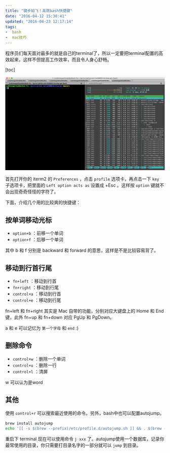 ```yaml
---
title: "键步如飞！高效bash快捷键"
date: "2016-04-12 15:30:41"
updated: "2016-04-23 12:17:14"
tags:
-  bash
-  mac技巧
---
```



程序员们每天面对最多的就是自己的terminal了，所以一定要把terminal配置的高效起来，这样不但提高工作效率，而且令人身心舒畅。

[](/notename/ "bash hotkey")

[toc]

![iTerm2][1]

首先打开你的 iterm2 的 `Preferences` ，点击 `profile` 选项卡，再点击一下 `key` 子选项卡，把里面的 `Left option acts as` 设置成 +Esc 。这样按 `option` 键就不会出现奇奇怪怪的字符了。

下面，介绍几个用的比较爽的快捷键：

## 按单词移动光标

- `option+b` ：前移一个单词
- `option+f` ：后移一个单词

其中 b 和 f 分别是 backward 和 forward 的意思，这样是不是比较容易背了。

## 移动到行首行尾

- `fn+left` ：移动到行首
- `fn+right` ：移动到行尾
- `control+a` ：移动到行首
- `control+e` ：移动到行尾

fn+left 和 fn+right 其实是 Mac 自带的功能，分别对应大键盘上的 Home 和 End 键，此外 fn+up 和 fn+down 对应 PgUp 和 PgDown。

a 和 e 可以记忆为 `第一个字母` 和 `end` :)

## 删除命令

- `control+w` ：删除一个单词
- `control+u` ：删除一行
- `control+l` ：清屏

w 可以认为是word

## 其他

使用 `control+r` 可以搜索最近使用的命令。另外，bash中也可以配置autojump。

```bash
brew install autojump
echo '[[ -s $(brew --prefix)/etc/profile.d/autojump.sh ]] && . $(brew --prefix)/etc/profile.d/autojump.sh' >> ~/.bash_profile
```

重启下 terminal 现在可以使用命令 `j xxx` 了。autojump使用一个数据库，记录你最常使用的目录，你只需要打目录名字的一部分就可以 `jump` 到目录。

  [1]: /images/6edcb8ffc969d2e387e32c5aba2302a0.png
